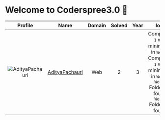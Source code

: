 
Welcome to Coderspree3.0 🎃
==========================
  
  

|Profile|Name|Domain|Solved|Year|logs|
| :---: | :---: | :---: | :---: | :---: | :---: |
|![AdityaPachauri](https://avatars.githubusercontent.com/u/103623274?v=4&s=100)|[AdityaPachauri](https://github.com/AdityyaX)|Web|2|3|Completed `1` with minimum `5` in `Week1`, Completed `1` with minimum `6` in `Week2`, `Week3` Folder not found, `Week4` Folder not found, |
